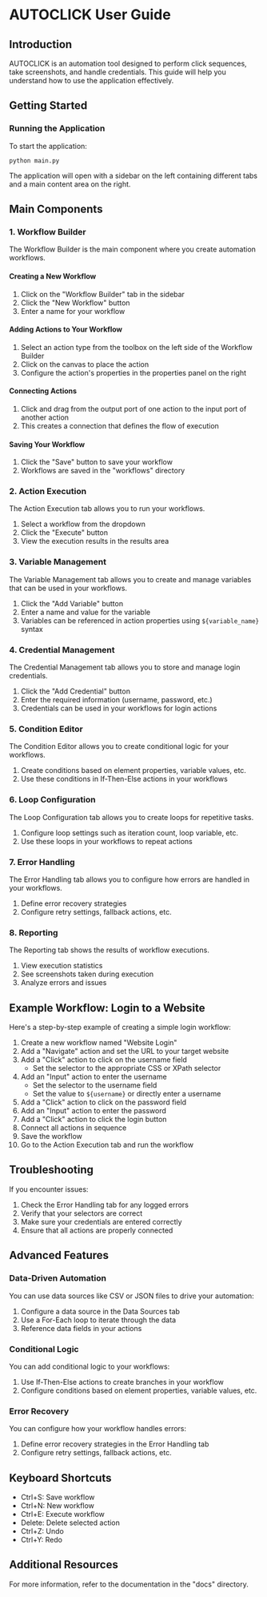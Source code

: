 # AUTOCLICK User Guide

## Introduction

AUTOCLICK is an automation tool designed to perform click sequences, take screenshots, and handle credentials. This guide will help you understand how to use the application effectively.

## Getting Started

### Running the Application

To start the application:

```
python main.py
```

The application will open with a sidebar on the left containing different tabs and a main content area on the right.

## Main Components

### 1. Workflow Builder

The Workflow Builder is the main component where you create automation workflows.

#### Creating a New Workflow

1. Click on the "Workflow Builder" tab in the sidebar
2. Click the "New Workflow" button
3. Enter a name for your workflow

#### Adding Actions to Your Workflow

1. Select an action type from the toolbox on the left side of the Workflow Builder
2. Click on the canvas to place the action
3. Configure the action's properties in the properties panel on the right

#### Connecting Actions

1. Click and drag from the output port of one action to the input port of another action
2. This creates a connection that defines the flow of execution

#### Saving Your Workflow

1. Click the "Save" button to save your workflow
2. Workflows are saved in the "workflows" directory

### 2. Action Execution

The Action Execution tab allows you to run your workflows.

1. Select a workflow from the dropdown
2. Click the "Execute" button
3. View the execution results in the results area

### 3. Variable Management

The Variable Management tab allows you to create and manage variables that can be used in your workflows.

1. Click the "Add Variable" button
2. Enter a name and value for the variable
3. Variables can be referenced in action properties using `${variable_name}` syntax

### 4. Credential Management

The Credential Management tab allows you to store and manage login credentials.

1. Click the "Add Credential" button
2. Enter the required information (username, password, etc.)
3. Credentials can be used in your workflows for login actions

### 5. Condition Editor

The Condition Editor allows you to create conditional logic for your workflows.

1. Create conditions based on element properties, variable values, etc.
2. Use these conditions in If-Then-Else actions in your workflows

### 6. Loop Configuration

The Loop Configuration tab allows you to create loops for repetitive tasks.

1. Configure loop settings such as iteration count, loop variable, etc.
2. Use these loops in your workflows to repeat actions

### 7. Error Handling

The Error Handling tab allows you to configure how errors are handled in your workflows.

1. Define error recovery strategies
2. Configure retry settings, fallback actions, etc.

### 8. Reporting

The Reporting tab shows the results of workflow executions.

1. View execution statistics
2. See screenshots taken during execution
3. Analyze errors and issues

## Example Workflow: Login to a Website

Here's a step-by-step example of creating a simple login workflow:

1. Create a new workflow named "Website Login"
2. Add a "Navigate" action and set the URL to your target website
3. Add a "Click" action to click on the username field
   - Set the selector to the appropriate CSS or XPath selector
4. Add an "Input" action to enter the username
   - Set the selector to the username field
   - Set the value to `${username}` or directly enter a username
5. Add a "Click" action to click on the password field
6. Add an "Input" action to enter the password
7. Add a "Click" action to click the login button
8. Connect all actions in sequence
9. Save the workflow
10. Go to the Action Execution tab and run the workflow

## Troubleshooting

If you encounter issues:

1. Check the Error Handling tab for any logged errors
2. Verify that your selectors are correct
3. Make sure your credentials are entered correctly
4. Ensure that all actions are properly connected

## Advanced Features

### Data-Driven Automation

You can use data sources like CSV or JSON files to drive your automation:

1. Configure a data source in the Data Sources tab
2. Use a For-Each loop to iterate through the data
3. Reference data fields in your actions

### Conditional Logic

You can add conditional logic to your workflows:

1. Use If-Then-Else actions to create branches in your workflow
2. Configure conditions based on element properties, variable values, etc.

### Error Recovery

You can configure how your workflow handles errors:

1. Define error recovery strategies in the Error Handling tab
2. Configure retry settings, fallback actions, etc.

## Keyboard Shortcuts

- Ctrl+S: Save workflow
- Ctrl+N: New workflow
- Ctrl+E: Execute workflow
- Delete: Delete selected action
- Ctrl+Z: Undo
- Ctrl+Y: Redo

## Additional Resources

For more information, refer to the documentation in the "docs" directory.
